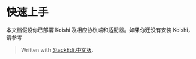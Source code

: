 
# 快速上手
本文档假设你已部署 Koishi 及相应协议端和适配器。如果你还没有安装 Koishi，请参考

> Written with [StackEdit中文版](https://stackedit.cn/).
<!--stackedit_data:
eyJoaXN0b3J5IjpbLTU0MDcyMTcwM119
-->